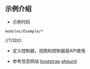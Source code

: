 ## 示例介绍

- 示例代码
```
modules/Example/*
```

//TODO:

- 定义控制器，视图和控制器层API使用


- 参考信息网站
[bootstrap](http://v3.bootcss.com/)
[phpunit](https://phpunit.de/)
